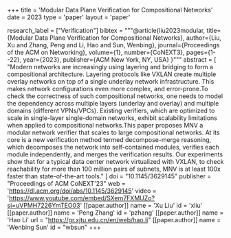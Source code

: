 +++
title = 'Modular Data Plane Verification for Compositional Networks'
date = 2023
type = 'paper'
layout = 'paper'

research_label = ["Verification"]
bibtex = """@article{liu2023modular,
  title={Modular Data Plane Verification for Compositional Networks},
  author={Liu, Xu and Zhang, Peng and Li, Hao and Sun, Wenbing},
  journal={Proceedings of the ACM on Networking},
  volume={1},
  number={CoNEXT3},
  pages={1--22},
  year={2023},
  publisher={ACM New York, NY, USA}
}"""
abstract = [
    "Modern networks are increasingly using layering and bridging to form a compositional architecture. Layering protocols like VXLAN create multiple overlay networks on top of a single underlay network infrastructure. This makes network configurations even more complex, and error-prone.To check the correctness of such compositional networks, one needs to model the dependency across multiple layers (underlay and overlay) and multiple domains (different VPNs/VPCs). Existing verifiers, which are optimized to scale in single-layer single-domain networks, exhibit scalability limitations when applied to compositional networks.This paper proposes MNV a modular network verifier that scales to large compositional networks. At its core is a new verification method termed decompose-merge reasoning, which decomposes the network into self-contained modules, verifies each module independently, and merges the verification results. Our experiments show that for a typical data center network virtualized with VXLAN, to check reachability for more than 100 million pairs of subnets, MNV is at least 100x faster than state-of-the-art tools."
]
doi = "10.1145/3629145"
publisher = "Proceedings of ACM CoNEXT'23"
web = 'https://dl.acm.org/doi/abs/10.1145/3629145'
video = 'https://www.youtube.com/embed/SXem7FXMUZo?si=uVPMH7226YmTEO03'
[[paper.author]]
    name = 'Xu Liu'
    id = 'xliu'
[[paper.author]]
    name = 'Peng Zhang'
    id = 'pzhang'
[[paper.author]]
    name = 'Hao Li'
    url = "https://gr.xjtu.edu.cn/en/web/hao.li"
[[paper.author]]
    name = 'Wenbing Sun'
    id = "wbsun"
+++
